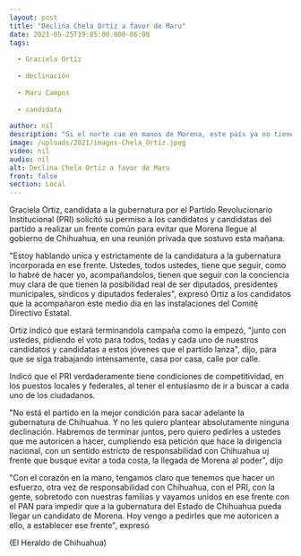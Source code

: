 ```yaml
---
layout: post
title: "Declina Chela Ortiz a favor de Maru"
date: 2021-05-25T19:05:00.000-06:00
tags:
  
  - Graciela Ortíz
  
  - declinación
  
  - Maru Campos
  
  - candidata
  
author: nil
description: "Si el norte cae en manos de Morena, este país ya no tiene remedio, dijo a los candidatos locales del PRI en una reunión privada"
image: /uploads/2021/images-Chela_Ortiz.jpeg
video: nil
audio: nil
alt: Declina Chela Ortiz a favor de Maru
front: false
section: Local
---
```


Graciela Ortiz, candidata a la gubernatura por el Partido Revolucionario Institucional (PRI) solicitó su permiso a los candidatos y candidatas del partido a realizar un frente común para evitar que Morena llegue al gobierno de Chihuahua, en una reunión privada que sostuvo esta mañana.

"Estoy hablando unica y estrictamente de la candidatura a la gubernatura incorporada en ese frente. Ustedes, todos ustedes, tiene que seguir, como lo habré de hacer yo, acompañandolos, tienen que seguir con la conciencia muy clara de que tienen la posibilidad real de ser diputados, presidentes municipales, síndicos y diputados federales", expresó Ortiz a los candidatos que la acompañaron este medio dia en las instalaciones del Comité Directivo Estatal.

Ortiz indicó que estará terminandola campaña como la empezó, "junto con ustedes, pidiendo el voto para todos, todas y cada uno de nuestros candidatos y candidatas a estos jóvenes que el partido lanza", dijo, para que se siga trabajando intensamente, casa por casa, calle por calle.

Indicó que el PRI verdaderamente tiene condiciones de competitividad, en los puestos locales y federales, al tener el entusiasmo de ir a buscar a cada uno de los ciudadanos.

"No está el partido en la mejor condición para sacar adelante la gubernatura de Chihuahua. Y no les quiero plantear absolutamente ninguna declinación. Habremos de terminar juntos, pero quiero pedirles a ustedes que me autoricen a hacer, cumpliendo esa petición que hace la dirigencia nacional, con un sentido estricto de responsabilidad con Chihuahua uj frente que busque evitar a toda costa, la llegada de Morena al poder", dijo

"Con el corazón en la mano, tengamos claro que tenemos que hacer un esfuerzo, otra vez de responsabilidad con Chihuahua, con el PRI, con la gente, sobretodo con nuestras familias y vayamos unidos en ese frente con el PAN para impedir que a la gubernatura del Estado de Chihuahua pueda llegar un candidato de Morena. Hoy vengo a pedirles que me autoricen a ello, a establecer ese frente", expresó

(El Heraldo de Chihuahua)